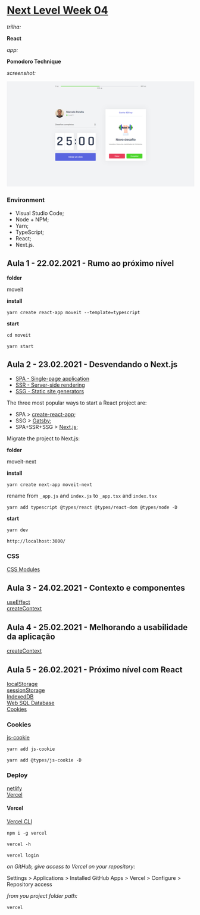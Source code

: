 # [Next Level Week 04](https://nextlevelweek.com/)

_trilha:_  

**React**  

_app:_  

**Pomodoro Technique**  

_screenshot:_  

![pomodoro](./readme/screenshot.PNG)

### Environment

- Visual Studio Code;
- Node + NPM;
- Yarn;
- TypeScript;
- React;
- Next.js.

## Aula 1 - 22.02.2021 - Rumo ao próximo nível 

**folder**

moveit

**install**  

```
yarn create react-app moveit --template=typescript
```

**start**  

```
cd moveit
```

```
yarn start
```

## Aula 2 - 23.02.2021 - Desvendando o Next.js

- [SPA - Single-page application](https://en.wikipedia.org/wiki/Single-page_application)  
- [SSR - Server-side rendering](https://en.wikipedia.org/wiki/Server-side_scripting)  
- [SSG - Static site generators](https://www.netguru.com/blog/what-are-static-site-generators)  

The three most popular ways to start a React project are:  

- SPA > [create-react-app](https://reactjs.org/docs/create-a-new-react-app.html#create-react-app);  
- SSG > [Gatsby](https://www.gatsbyjs.com/);  
- SPA+SSR+SSG > [Next.js](https://nextjs.org/);  

Migrate the project to Next.js:  

**folder**

moveit-next

**install**  

```
yarn create next-app moveit-next
```

rename from ```_app.js``` and ```index.js``` to ```_app.tsx``` and ```index.tsx```  

```
yarn add typescript @types/react @types/react-dom @types/node -D
```

**start**  

```
yarn dev
```

```
http://localhost:3000/
```

### CSS

[CSS Modules](https://github.com/css-modules/css-modules)  

## Aula 3 - 24.02.2021 - Contexto e componentes

[useEffect](https://reactjs.org/docs/hooks-reference.html#useeffect)  
[createContext](https://reactjs.org/docs/context.html)  

## Aula 4 - 25.02.2021 - Melhorando a usabilidade da aplicação

[createContext](https://reactjs.org/docs/context.html)  

## Aula 5 - 26.02.2021 - Próximo nível com React

[localStorage](https://developer.mozilla.org/en-US/docs/Web/API/Window/localStorage)  
[sessionStorage](https://developer.mozilla.org/en-US/docs/Web/API/Window/sessionStorage)  
[IndexedDB](https://developer.mozilla.org/en-US/docs/Web/API/IndexedDB_API)  
[Web SQL Database](https://www.w3.org/TR/webdatabase/)  
[Cookies](https://developer.mozilla.org/en-US/docs/Mozilla/Add-ons/WebExtensions/API/cookies)  

### Cookies

[js-cookie](https://github.com/js-cookie/js-cookie)  

```
yarn add js-cookie
```

```
yarn add @types/js-cookie -D
```

### Deploy

[netlify](https://www.netlify.com/)  
[Vercel](https://vercel.com/)  

#### Vercel

[Vercel CLI](https://vercel.com/download)  

```
npm i -g vercel
```

```
vercel -h
```

```
vercel login
```

_on GitHub, give access to Vercel on your repository:_  

Settings > Applications > Installed GitHub Apps > Vercel > Configure > Repository access

_from you project folder path:_  

```
vercel
```